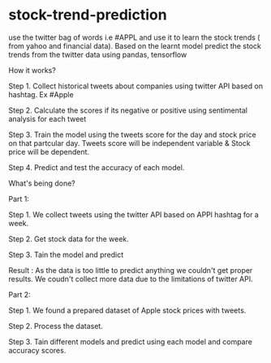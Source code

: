 # stock-trend-prediction
use the twitter bag of words i.e #APPL and use it to learn the stock trends ( from yahoo and financial data). Based on the learnt model predict the stock trends from the twitter data using pandas, tensorflow

How it works?

Step 1. Collect historical tweets about companies using twitter API based on hashtag. Ex #Apple

Step 2. Calculate the scores if its negative or positive using sentimental analysis for each tweet

Step 3. Train the model using the tweets score for the day and stock price on that partcular day. Tweets score will be independent variable & Stock price will be dependent.

Step 4. Predict and test the accuracy of each model.


What's being done?

Part 1:

Step 1. We collect tweets using the twitter API  based on APPl hashtag for a week.

Step 2. Get stock data for the week.

Step 3. Tain the model and predict


Result : As the data is too little to predict anything we couldn't get proper results. We coudn't collect more data due to the limitations of twitter API.

Part 2:

Step 1. We found a prepared dataset of Apple stock prices with tweets.

Step 2. Process the dataset.

Step 3. Tain different models and predict using each model and compare accuracy scores.
